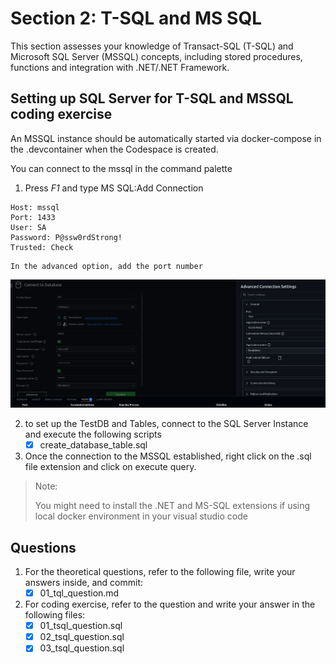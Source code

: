 # Section 2: T-SQL and MS SQL
This section assesses your knowledge of Transact-SQL (T-SQL) and Microsoft SQL Server (MSSQL) concepts, including stored procedures, functions and integration with .NET/.NET Framework. 

## Setting up SQL Server for T-SQL and MSSQL coding exercise

An MSSQL instance should be automatically started via docker-compose in the .devcontainer when the Codespace is created.

You can connect to the mssql in the command palette 

1. Press _F1_ and type MS SQL:Add Connection

``` 
Host: mssql
Port: 1433
User: SA
Password: P@ssw0rdStrong!
Trusted: Check
```
```
In the advanced option, add the port number 
```
![alt text](image.png)


2. to set up the TestDB and Tables, connect to the SQL Server Instance and execute the following scripts
    - [x] create_database_table.sql

3. Once the connection to the MSSQL established, right click on the .sql file extension and click on execute query.

> Note: 
> 
> You might need to install the .NET and MS-SQL extensions if using local docker environment in your visual studio code

## Questions

1. For the theoretical questions, refer to the following file, write your answers inside, and commit:
    - [x] 01_tql_question.md

2. For coding exercise, refer to the question and write your answer in the following files:
    - [x] 01_tsql_question.sql 
    - [x] 02_tsql_question.sql 
    - [x] 03_tsql_question.sql 
